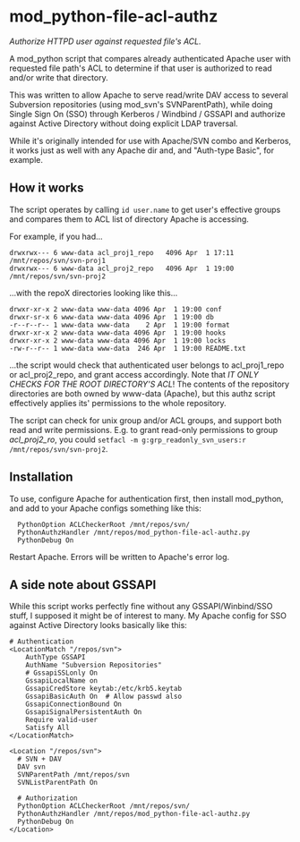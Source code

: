# mod_python-file-acl-authz
*Authorize HTTPD user against requested file's ACL.*

A mod_python script that compares already authenticated Apache user with
requested file path's ACL to determine if that user is authorized to read
and/or write that directory.

This was written to allow Apache to serve read/write DAV access to several
Subversion repositories (using mod_svn's SVNParentPath), while
doing Single Sign On (SSO) through Kerberos / Windbind / GSSAPI and authorize
against Active Directory without doing explicit LDAP traversal.

While it's originally intended for use with Apache/SVN combo and Kerberos,
it works just as well with any Apache dir and, and "Auth-type Basic", for example.

## How it works

The script operates by calling `id user.name` to get user's effective groups and
compares them to ACL list of directory Apache is accessing.

For example, if you had...
```
drwxrwx--- 6 www-data acl_proj1_repo   4096 Apr  1 17:11 /mnt/repos/svn/svn-proj1
drwxrwx--- 6 www-data acl_proj2_repo   4096 Apr  1 19:00 /mnt/repos/svn/svn-proj2
```

...with the repoX directories looking like this...

```
drwxr-xr-x 2 www-data www-data 4096 Apr  1 19:00 conf
drwxr-sr-x 6 www-data www-data 4096 Apr  1 19:00 db
-r--r--r-- 1 www-data www-data    2 Apr  1 19:00 format
drwxr-xr-x 2 www-data www-data 4096 Apr  1 19:00 hooks
drwxr-xr-x 2 www-data www-data 4096 Apr  1 19:00 locks
-rw-r--r-- 1 www-data www-data  246 Apr  1 19:00 README.txt
```

...the script would check that authenticated user belongs to acl_proj1_repo
or acl_proj2_repo, and grant access accordingly. Note that *IT ONLY
CHECKS FOR THE ROOT DIRECTORY'S ACL*! The contents of the repository
directories are both owned by www-data (Apache), but this authz script
effectively applies its' permissions to the whole repository.

The script can check for unix group and/or ACL groups, and support both read
and write permissions. E.g. to grant read-only permissions to group
*acl_proj2_ro*, you could `setfacl -m g:grp_readonly_svn_users:r /mnt/repos/svn/svn-proj2`.

## Installation

To use, configure Apache for authentication first, then install mod_python, and add to your Apache configs something like this:

```
  PythonOption ACLCheckerRoot /mnt/repos/svn/
  PythonAuthzHandler /mnt/repos/mod_python-file-acl-authz.py
  PythonDebug On
```

Restart Apache. Errors will be written to Apache's error log.

## A side note about GSSAPI

While this script works perfectly fine without any GSSAPI/Winbind/SSO stuff, I supposed it might be of interest to many. My Apache config for SSO against Active Directory looks basically like this:

``` 
# Authentication   
<LocationMatch "/repos/svn">
    AuthType GSSAPI
    AuthName "Subversion Repositories"
    # GssapiSSLonly On
    GssapiLocalName on
    GssapiCredStore keytab:/etc/krb5.keytab
    GssapiBasicAuth On  # Allow passwd also
    GssapiConnectionBound On
    GssapiSignalPersistentAuth On
    Require valid-user
    Satisfy All
</LocationMatch>

<Location "/repos/svn">
  # SVN + DAV
  DAV svn
  SVNParentPath /mnt/repos/svn
  SVNListParentPath On

  # Authorization
  PythonOption ACLCheckerRoot /mnt/repos/svn/
  PythonAuthzHandler /mnt/repos/mod_python-file-acl-authz.py
  PythonDebug On
</Location>
```
